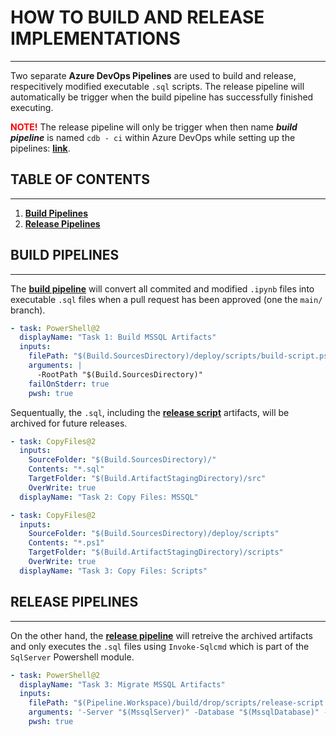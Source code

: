 # **HOW TO BUILD AND RELEASE IMPLEMENTATIONS**

---

Two separate **Azure DevOps Pipelines** are used to build and release, respecitively modified executable `.sql` scripts. The release pipeline will automatically be trigger when the build pipeline has successfully finished executing. 

<a style="color:red">**NOTE!**</a> The release pipeline will only be trigger when then name ***build pipeline*** is named `cdb - ci` within Azure DevOps while setting up the pipelines: __[link](https://docs.microsoft.com/en-us/azure/devops/pipelines/create-first-pipeline?view=azure-devops&tabs=java%2Ctfs-2018-2%2Cbrowser)__.

## **TABLE OF CONTENTS**

---

1. __[Build Pipelines](#**build-pipelines**)__
2. __[Release Pipelines](#**release-pipelines**)__


## **BUILD PIPELINES**

---

The __[build pipeline](build-pipelines.yml)__ will convert all commited and modified `.ipynb` files into executable `.sql` files when a pull request has been approved (one the `main/` branch). 

```yml
- task: PowerShell@2
  displayName: "Task 1: Build MSSQL Artifacts"
  inputs:
    filePath: "$(Build.SourcesDirectory)/deploy/scripts/build-script.ps1"
    arguments: |
      -RootPath "$(Build.SourcesDirectory)"
    failOnStderr: true
    pwsh: true
```

Sequentually, the `.sql`, including the __[release script](scripts/release-script.ps1)__ artifacts, will be archived for future releases.

```yml
- task: CopyFiles@2
  inputs:
    SourceFolder: "$(Build.SourcesDirectory)/"
    Contents: "*.sql"
    TargetFolder: "$(Build.ArtifactStagingDirectory)/src"
    OverWrite: true
  displayName: "Task 2: Copy Files: MSSQL"

- task: CopyFiles@2
  inputs:
    SourceFolder: "$(Build.SourcesDirectory)/deploy/scripts"
    Contents: "*.ps1"
    TargetFolder: "$(Build.ArtifactStagingDirectory)/scripts"
    OverWrite: true
  displayName: "Task 3: Copy Files: Scripts"
```

## **RELEASE PIPELINES**

---

On the other hand, the __[release pipeline](release-pipeline.yml)__ will retreive the archived artifacts and only executes the `.sql` files using `Invoke-Sqlcmd` which is part of the `SqlServer` Powershell module. 

```yml
- task: PowerShell@2
  displayName: "Task 3: Migrate MSSQL Artifacts"
  inputs:
    filePath: "$(Pipeline.Workspace)/build/drop/scripts/release-script.ps1"
    arguments: '-Server "$(MssqlServer)" -Database "$(MssqlDatabase)" -RootPath "$(Pipeline.Workspace)/build/drop/src" -Password $(LoginPassword) -Username $(LoginUsername)'
    pwsh: true
```